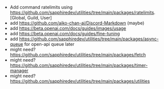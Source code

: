 - Add command ratelimits using https://github.com/sapphiredev/utilities/tree/main/packages/ratelimits. [Global, Guild, User]
- add https://github.com/aiko-chan-ai/Discord-Markdown (maybe)
- add https://beta.openai.com/docs/guides/images/usage
- add https://beta.openai.com/docs/guides/fine-tuning
- add https://github.com/sapphiredev/utilities/tree/main/packages/async-queue for open-api queue later
- might need? https://github.com/sapphiredev/utilities/tree/main/packages/fetch
- might need? https://github.com/sapphiredev/utilities/tree/main/packages/timer-manager
- might need? https://github.com/sapphiredev/utilities/tree/main/packages/utilities 